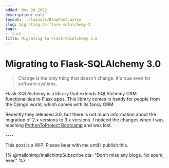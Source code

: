 ```yaml
---
added: Nov 28 2022
description: null
layout: ../layouts/BlogPost.astro
slug: migrating-to-flask-sqlalchemy-3
tags:
- flask
title: Migrating to Flask-SQLAlchemy 3.0
---
```


# Migrating to Flask-SQLAlchemy 3.0

> Change is the only thing that doesn't change. It's true even for software systems.&#x20;

Flask-SQLAlchemy is a library that extends SQLAlchemy ORM functionalities to Flask apps. This library comes in handy for people from the Django world, which comes with its fancy ORM.

Recently they released 3.0, but there is not much information about the migration of 2.x versions to 3.x versions. I noticed the changes when I was teaching [PythonToProject Bootcamp](https://bhavaniravi.gumroad.com/l/LaFSj) and was lost.

\----

This post is a WIP. Please bear with me until I publish this.

{% @mailchimp/mailchimpSubscribe cta="Don't miss any blogs. No spam, ever." %}